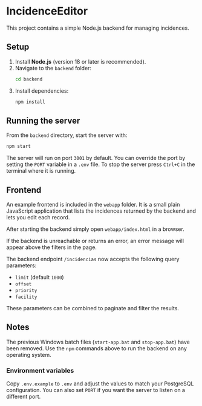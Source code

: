 
# IncidenceEditor

This project contains a simple Node.js backend for managing incidences.

## Setup

1. Install **Node.js** (version 18 or later is recommended).
2. Navigate to the `backend` folder:
   ```bash
   cd backend
   ```
3. Install dependencies:
   ```bash
   npm install
   ```

## Running the server

From the `backend` directory, start the server with:

```bash
npm start
```

The server will run on port `3001` by default. You can override the port by setting the `PORT` variable in a `.env` file. To stop the server press `Ctrl+C` in the terminal where it is running.

## Frontend

An example frontend is included in the `webapp` folder. It is a small
plain JavaScript application that lists the incidences returned by the
backend and lets you edit each record.

After starting the backend simply open `webapp/index.html` in a browser.

If the backend is unreachable or returns an error, an error message will appear
above the filters in the page.


The backend endpoint `/incidencias` now accepts the following query parameters:

- `limit` (default `1000`)
- `offset`
- `priority`
- `facility`

These parameters can be combined to paginate and filter the results.

## Notes

The previous Windows batch files (`start-app.bat` and `stop-app.bat`) have been removed. Use the `npm` commands above to run the backend on any operating system.

### Environment variables

Copy `.env.example` to `.env` and adjust the values to match your PostgreSQL configuration. You can also set `PORT` if you want the server to listen on a different port.

